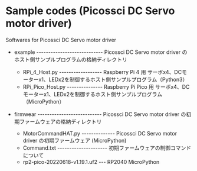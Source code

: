 # Sample codes (Picossci DC Servo motor driver)

Softwares for Picossci DC Servo motor driver

+ example ---------------------------- Picossci DC Servo motor driver のホスト側サンプルプログラムの格納ディレクトリ
   +  RPi_4_Host.py ------------------ Raspberry Pi 4 用 サーボx4、DCモーターx1、LEDx2を制御するホスト側サンプルプログラム（Python3）
   +  RPi_Pico_Host.py --------------- Raspberry Pi Pico 用 サーボx4、DCモーターx1、LEDx2を制御するホスト側サンプルプログラム（MicroPython）

+ firmwear --------------------------- Picossci DC Servo motor driver の初期ファームウェアの格納ディレクトリ
   + MotorCommandHAT.py -------------- Picossci DC Servo motor driver の初期ファームウェア (MicroPython)
   + Command.txt --------------------- 初期ファームウェアの制御コマンドについて
   + rp2-pico-20220618-v1.19.1.uf2 --- RP2040 MicroPython
